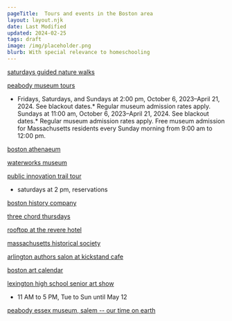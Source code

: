 ```yaml
---
pageTitle:  Tours and events in the Boston area
layout: layout.njk
date: Last Modified
updated: 2024-02-25
tags: draft 
image: /img/placeholder.png
blurb: With special relevance to homeschooling 
---
```


[saturdays guided nature walks](https://thetrustees.org/program/guided-hikes/)

[peabody museum tours](https://peabody.harvard.edu/groups-and-tours)

- Fridays, Saturdays, and Sundays at 2:00 pm, October 6, 2023–April 21, 2024. See blackout dates.* Regular museum admission rates apply. 
Sundays at 11:00 am, October 6, 2023–April 21, 2024. See blackout dates.* Regular museum admission rates apply. Free museum admission for Massachusetts residents every Sunday morning from 9:00 am to 12:00 pm. 

[boston athenaeum](https://bostonathenaeum.org/)

[waterworks museum](https://waterworksmuseum.org/visit)

[public innovation trail tour](https://trytn.com/en/cambridgehistoricaltours/Details/3f199dc1-b1da-4807-88c6-af45ab5736e5?typeOfProduct=activity)
- saturdays at 2 pm, reservations

[boston history company](https://trytn.com/en/CambridgeHistoricalTours)

[three chord thursdays](https://www.thebostoncalendar.com/events/3-chord-thursday-hybrid--18)

[rooftop at the revere hotel](https://www.thebostoncalendar.com/events/rooftop-at-the-revere-hotel-2022)

[massachusetts historical society](https://www.masshist.org/)

[arlington authors salon at kickstand cafe](https://www.robbinslibrary.org/event/arlington-author-salon-poetry/)

[boston art calendar](https://calendar.artsboston.org/)

[lexington high school senior art show](https://calendar.artsboston.org/event/lexington-high-school-senior-show/)
- 11 AM to 5 PM, Tue to Sun until May 12

[peabody essex museum, salem -- our time on earth](https://www.pem.org/exhibitions/our-time-on-earth)  


